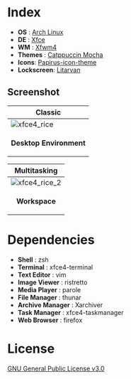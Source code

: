 # Index

- **OS** : [Arch Linux](https://archlinux.org/)
- **DE** : [Xfce](https://www.xfce.org/)
- **WM** : [Xfwm4](https://docs.xfce.org/xfce/xfwm4/start)
- **Themes** : [Catppuccin Mocha](https://github.com/catppuccin/catppuccin)
- **Icons**: [Papirus-icon-theme](https://github.com/PapirusDevelopmentTeam/papirus-icon-theme)
- **Lockscreen**: [Litarvan](https://github.com/Litarvan/lightdm-webkit-theme-litarvan)

## Screenshot

|  Classic  |
|  -  |
|  ![xfce4_rice](https://github.com/joseluisgomes/dotfiles/assets/70901488/8cc524c5-a0e2-4057-a598-8bddfb67e451)  |
| <p align="center"> **Desktop Environment** </p> |

|  Multitasking  |
|  -  |
|  ![xfce4_rice_2](https://github.com/joseluisgomes/dotfiles/assets/70901488/9f3032da-bc68-4481-9af1-08ba81e6b6f1)  |
| <p align="center"> **Workspace** </p> |

# Dependencies

- **Shell** : zsh
- **Terminal** : xfce4-terminal
- **Text Editor** : vim
- **Image Viewer** : ristretto
- **Media Player** : parole
- **File Manager** : thunar
- **Archive Manager** : Xarchiver
- **Task Manager** : xfce4-taskmanager
- **Web Browser** : firefox

# License

[GNU General Public License v3.0](LICENSE)